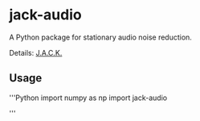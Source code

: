 # jack-audio
 A Python package for stationary audio noise reduction.

Details: [J.A.C.K.](https://github.com/cooperbarth/Joint-Audio-Correction-Kit)

## Usage
'''Python
import numpy as np
import jack-audio


'''

